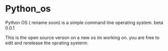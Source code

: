 # Python_os
Python OS ( rename soon) is a simple command line operating system.
beta 0.0.1

This is the open source verson on a new os im working on. you are free to edit and rerelease the oprating systerm.
